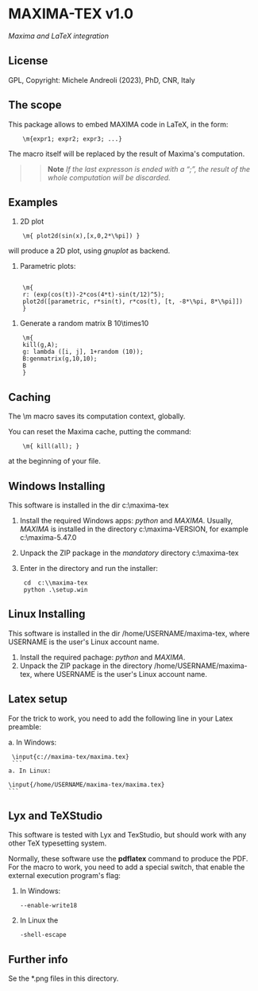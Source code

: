 MAXIMA-TEX v1.0
===========================
*Maxima and LaTeX integration*

License
------
GPL, Copyright: Michele Andreoli (2023), PhD, CNR, Italy

The scope
-------------------

This package allows to embed MAXIMA code in LaTeX, in the form:

```
	\m{expr1; expr2; expr3; ...}

```

The macro itself will be replaced by the result of Maxima's computation.

>> **Note** *If the last expresson is ended with a “;”, the result of the whole computation will be discarded.*

Examples
-----------

1. 2D plot

```
	\m{ plot2d(sin(x),[x,0,2*\%pi]) }
```
will produce a 2D plot, using *gnuplot* as backend.


1. Parametric plots:

```

	\m{
	r: (exp(cos(t))-2*cos(4*t)-sin(t/12)^5); 
	plot2d([parametric, r*sin(t), r*cos(t), [t, -8*\%pi, 8*\%pi]])
	}
```

1. Generate a random matrix B 10\times10

```
	\m{
	kill(g,A);
	g: lambda ([i, j], 1+random (10));
	B:genmatrix(g,10,10); 
	B
	}
```


Caching
--------

The \\m macro saves its computation context, globally.

You can reset the Maxima cache, putting the command:

```
	\m{ kill(all); }
```
at the beginning of your file.


Windows Installing
-----------

This software is installed in the dir  c:\\maxima-tex

1. Install the required Windows apps: *python* and *MAXIMA*.  Usually, *MAXIMA* is installed
   in the directory c:\\maxima-VERSION, for example c:\\maxima-5.47.0
1. Unpack the ZIP package in the *mandatory* directory  c:\\maxima-tex
1. Enter in the directory and run the installer:

   ```
	cd  c:\\maxima-tex
	python .\setup.win
   ```

Linux Installing
-----------

This software is installed in the dir /home/USERNAME/maxima-tex, where USERNAME is the user's Linux account name.

1. Install the required pachage: *python* and *MAXIMA*. 
1. Unpack the ZIP package in the directory  /home/USERNAME/maxima-tex,
   where USERNAME is the user's Linux account name.


Latex setup
------------


For the trick to work, you need to add the following line in your Latex preamble:

a. In Windows:

   ```
	\input{c://maxima-tex/maxima.tex}
	```
a. In Linux:

   ```
	\input{/home/USERNAME/maxima-tex/maxima.tex}
	```

Lyx and TeXStudio
----------------

This software is tested with Lyx and TexStudio, but should work with any other TeX typesetting system.

Normally, these software use the **pdflatex** command to produce the PDF. For the macro to work, you need to add a special switch, that enable the external execution program's flag:

1. In Windows: 
   ```
   --enable-write18
   ```
1. In Linux the 
   ```
   -shell-escape
   ```

Further info
--------------

Se the *.png files in this directory.
